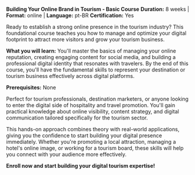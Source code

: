 **Building Your Online Brand in Tourism - Basic Course**
**Duration:** 8 weeks | **Format:** online | **Language:** pt-BR
**Certification:** Yes

Ready to establish a strong online presence in the tourism industry? This foundational course teaches you how to manage and optimize your digital footprint to attract more visitors and grow your tourism business.

**What you will learn:**
You'll master the basics of managing your online reputation, creating engaging content for social media, and building a professional digital identity that resonates with travelers. By the end of this course, you'll have the fundamental skills to represent your destination or tourism business effectively across digital platforms.

**Prerequisites:**
None

Perfect for tourism professionals, destination marketers, or anyone looking to enter the digital side of hospitality and travel promotion. You'll gain practical knowledge about online visibility, content strategy, and digital communication tailored specifically for the tourism sector.

This hands-on approach combines theory with real-world applications, giving you the confidence to start building your digital presence immediately. Whether you're promoting a local attraction, managing a hotel's online image, or working for a tourism board, these skills will help you connect with your audience more effectively.

**Enroll now and start building your digital tourism expertise!**